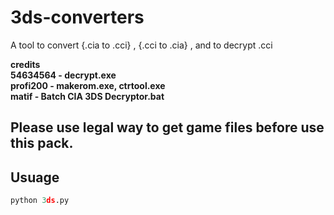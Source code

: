 # 3ds-converters
A tool to convert  {.cia to .cci} , {.cci to .cia} , and to decrypt .cci

**credits**  
**54634564 - decrypt.exe**  
**profi200 - makerom.exe, ctrtool.exe**  
**matif - Batch CIA 3DS Decryptor.bat**  

## Please use legal way to get game files before use this pack.

## Usuage
```python
python 3ds.py
```
